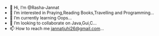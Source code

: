 - 👋 Hi, I’m @Rasha-Jannat
- 👀 I’m interested in Praying,Reading Books,Travelling and Programming...
- 🌱 I’m currently learning Oops...
- 💞️ I’m looking to collaborate on Java,Gui,C...
- 📫 How to reach me jannatjuhi26@gmail.com...

<!---
Rasha-Jannat/Rasha-Jannat is a ✨ special ✨ repository because its `README.md` (this file) appears on your GitHub profile.
You can click the Preview link to take a look at your changes.
--->
